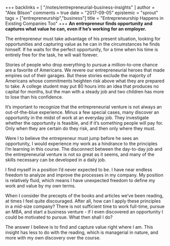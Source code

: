 +++
backlinks = [
  "/notes/entrepreneurial-business-insights"
]
author = "Alex Bilson"
comments = true
date = "2017-09-05"
epistemic = "sprout"
tags = ["entrepreneurship","business"]
title = "Entrepreneurship Happens in Existing Companies Too"
+++
**An entrepreneur finds opportunity and captures what value he can, even if he’s working for an employer.**

The entrepreneur must take advantage of his present situation, looking for opportunities and capturing value as he can in the circumstances he finds himself.  If he waits for the perfect opportunity, for a time when his time is entirely free for the task, he will wait forever.

Stories of people who drop everything to pursue a million-to-one chance are a favorite of Americans.  We revere our entrepreneurial heroes that made empires out of their garages.  But these stories exclude the majority of Americans whose commitments heighten risk above what they are prepared to take.  A college student may put 80 hours into an idea that produces no capital for months, but the man with a steady job and two children has more to lose than his confidence.

It’s important to recognize that the entrepreneurial venture is not always an out-of-the-blue experience.  Minus a few special cases, many discover an opportunity in the midst of work at an everyday job.  They investigate whether the opportunity is feasible, and if it’s something people will pay for.  Only when they are certain do they risk, and then only where they must.

Were I to believe the entrepreneur must jump before he sees an opportunity, I would experience my work as a hindrance to the principles I’m learning in this course.  The disconnect between the day-to-day job and the entrepreneurial venture is not so great as it seems, and many of the skills necessary can be developed in a daily job.

I find myself in a position I’d never expected to be.  I have near endless freedom to analyze and improve the processes in my company.  My position is relatively fluid, which means I have unexpected freedom to define my work and value by my own terms.

When I consider the precepts of the books and articles we’ve been reading, at times I feel quite discouraged.  After all, how can I apply these principles in a mid-size company?  There is not sufficient time to work full-time, pursue an MBA, and start a business venture - if I even discovered an opportunity I could be motivated to pursue.  What then shall I do?

The answer I believe is to find and capture value right where I am.  This insight has less to do with the reading, which is managerial in nature, and more with my own discovery over the course.
